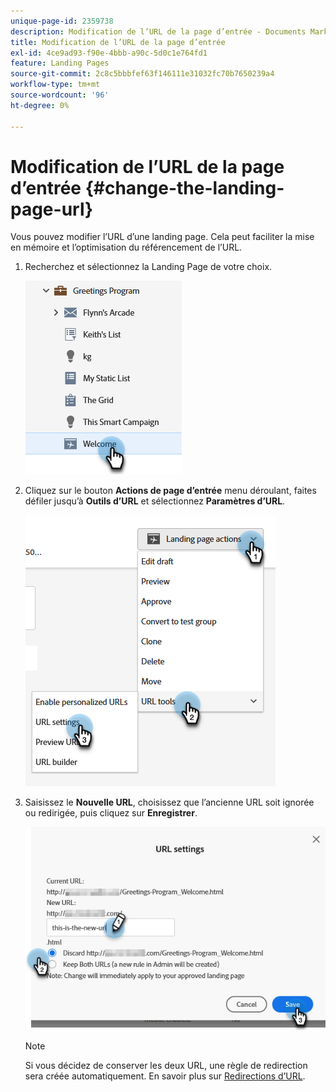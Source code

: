 ```yaml
---
unique-page-id: 2359738
description: Modification de l’URL de la page d’entrée - Documents Marketo - Documentation du produit
title: Modification de l’URL de la page d’entrée
exl-id: 4ce9ad93-f90e-4bbb-a90c-5d0c1e764fd1
feature: Landing Pages
source-git-commit: 2c8c5bbbfef63f146111e31032fc70b7650239a4
workflow-type: tm+mt
source-wordcount: '96'
ht-degree: 0%

---
```


# Modification de l’URL de la page d’entrée {#change-the-landing-page-url}

Vous pouvez modifier l’URL d’une landing page. Cela peut faciliter la mise en mémoire et l’optimisation du référencement de l’URL.

1. Recherchez et sélectionnez la Landing Page de votre choix.

   ![](assets/change-the-landing-page-url-1.png)

1. Cliquez sur le bouton **Actions de page d’entrée** menu déroulant, faites défiler jusqu’à **Outils d’URL** et sélectionnez **Paramètres d’URL**.

   ![](assets/change-the-landing-page-url-2.png)

1. Saisissez le **Nouvelle URL**, choisissez que l’ancienne URL soit ignorée ou redirigée, puis cliquez sur **Enregistrer**.

   ![](assets/change-the-landing-page-url-3.png)

   >[!NOTE]
   >
   >Si vous décidez de conserver les deux URL, une règle de redirection sera créée automatiquement. En savoir plus sur [Redirections d’URL](/help/marketo/product-docs/demand-generation/landing-pages/personalizing-landing-pages/redirect-a-url-path.md).
